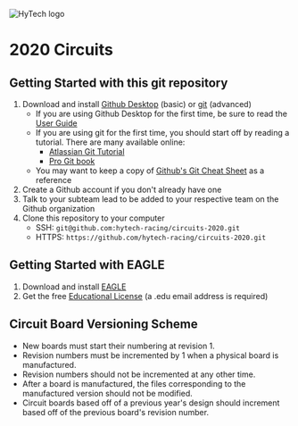 ![HyTech logo](https://hytechracing.gatech.edu/images/hytech_logo_small.png)

# 2020 Circuits

## Getting Started with this git repository
1. Download and install [Github Desktop](https://desktop.github.com/) (basic) or [git](https://git-scm.com/book/en/v2/Getting-Started-Installing-Git) (advanced)
    * If you are using Github Desktop for the first time, be sure to read the [User Guide](https://help.github.com/desktop/guides/)
    * If you are using git for the first time, you should start off by reading a tutorial. There are many available online:
        * [Atlassian Git Tutorial](https://www.atlassian.com/git/tutorials/)
        * [Pro Git book](https://git-scm.com/book/en/v2)
    * You may want to keep a copy of [Github's Git Cheat Sheet](https://services.github.com/kit/downloads/github-git-cheat-sheet.pdf) as a reference
2. Create a Github account if you don't already have one
3. Talk to your subteam lead to be added to your respective team on the Github organization
4. Clone this repository to your computer
    * SSH: `git@github.com:hytech-racing/circuits-2020.git`
    * HTTPS: `https://github.com/hytech-racing/circuits-2020.git`

## Getting Started with EAGLE
1. Download and install [EAGLE](https://www.autodesk.com/products/eagle/overview)
2. Get the free [Educational License](https://www.autodesk.com/education/free-software/eagle) (a .edu email address is required)

<!-- ## View on CADLAB
View design diffs on [CADLAB.io](https://cadlab.io/project/1277).
 -->
## Circuit Board Versioning Scheme
* New boards must start their numbering at revision 1.
* Revision numbers must be incremented by 1 when a physical board is manufactured.
* Revision numbers should not be incremented at any other time.
* After a board is manufactured, the files corresponding to the manufactured version should not be modified.
* Circuit boards based off of a previous year's design should increment based off of the previous board's revision number.
